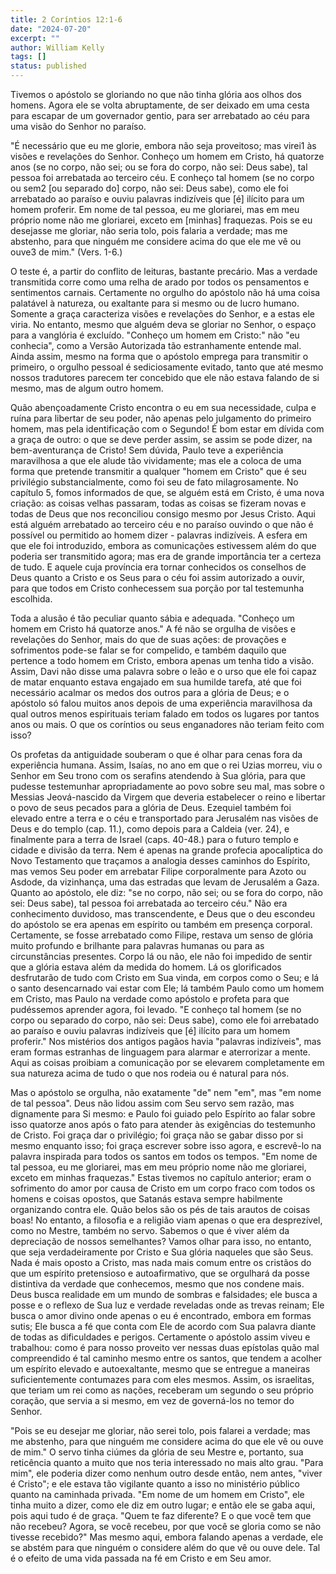 ```yaml
---
title: 2 Coríntios 12:1-6
date: "2024-07-20"
excerpt: ""
author: William Kelly
tags: []
status: published
---
```


Tivemos o apóstolo se gloriando no que não tinha glória aos olhos dos
homens. Agora ele se volta abruptamente, de ser deixado em uma cesta
para escapar de um governador gentio, para ser arrebatado ao céu para
uma visão do Senhor no paraíso.

"É necessário que eu me glorie, embora não seja proveitoso; mas virei1
às visões e revelações do Senhor. Conheço um homem em Cristo, há
quatorze anos (se no corpo, não sei; ou se fora do corpo, não sei: Deus
sabe), tal pessoa foi arrebatada ao terceiro céu. E conheço tal homem
(se no corpo ou sem2 \[ou separado do\] corpo, não sei: Deus sabe), como
ele foi arrebatado ao paraíso e ouviu palavras indizíveis que \[é\]
ilícito para um homem proferir. Em nome de tal pessoa, eu me gloriarei,
mas em meu próprio nome não me gloriarei, exceto em \[minhas\]
fraquezas. Pois se eu desejasse me gloriar, não seria tolo, pois falaria
a verdade; mas me abstenho, para que ninguém me considere acima do que
ele me vê ou ouve3 de mim." (Vers. 1-6.)

O teste é, a partir do conflito de leituras, bastante precário. Mas a
verdade transmitida corre como uma relha de arado por todos os
pensamentos e sentimentos carnais. Certamente no orgulho do apóstolo não
há uma coisa palatável à natureza, ou exaltante para si mesmo ou de
lucro humano. Somente a graça caracteriza visões e revelações do Senhor,
e a estas ele viria. No entanto, mesmo que alguém deva se gloriar no
Senhor, o espaço para a vanglória é excluído. "Conheço um homem em
Cristo:" não "eu conhecia", como a Versão Autorizada tão estranhamente
entende mal. Ainda assim, mesmo na forma que o apóstolo emprega para
transmitir o primeiro, o orgulho pessoal é sediciosamente evitado, tanto
que até mesmo nossos tradutores parecem ter concebido que ele não estava
falando de si mesmo, mas de algum outro homem.

Quão abençoadamente Cristo encontra o eu em sua necessidade, culpa e
ruína para libertar de seu poder, não apenas pelo julgamento do primeiro
homem, mas pela identificação com o Segundo! É bom estar em dívida com a
graça de outro: o que se deve perder assim, se assim se pode dizer, na
bem-aventurança de Cristo! Sem dúvida, Paulo teve a experiência
maravilhosa a que ele alude tão vividamente; mas ele a coloca de uma
forma que pretende transmitir a qualquer "homem em Cristo" que é seu
privilégio substancialmente, como foi seu de fato milagrosamente. No
capítulo 5, fomos informados de que, se alguém está em Cristo, é uma
nova criação: as coisas velhas passaram, todas as coisas se fizeram
novas e todas de Deus que nos reconciliou consigo mesmo por Jesus
Cristo. Aqui está alguém arrebatado ao terceiro céu e no paraíso ouvindo
o que não é possível ou permitido ao homem dizer - palavras indizíveis.
A esfera em que ele foi introduzido, embora as comunicações estivessem
além do que poderia ser transmitido agora; mas era de grande importância
ter a certeza de tudo. E aquele cuja província era tornar conhecidos os
conselhos de Deus quanto a Cristo e os Seus para o céu foi assim
autorizado a ouvir, para que todos em Cristo conhecessem sua porção por
tal testemunha escolhida.

Toda a alusão é tão peculiar quanto sábia e adequada. "Conheço um homem
em Cristo há quatorze anos." A fé não se orgulha de visões e revelações
do Senhor, mais do que de suas ações: de provações e sofrimentos pode-se
falar se for compelido, e também daquilo que pertence a todo homem em
Cristo, embora apenas um tenha tido a visão. Assim, Davi não disse uma
palavra sobre o leão e o urso que ele foi capaz de matar enquanto estava
engajado em sua humilde tarefa, até que foi necessário acalmar os medos
dos outros para a glória de Deus; e o apóstolo só falou muitos anos
depois de uma experiência maravilhosa da qual outros menos espirituais
teriam falado em todos os lugares por tantos anos ou mais. O que os
coríntios ou seus enganadores não teriam feito com isso?

Os profetas da antiguidade souberam o que é olhar para cenas fora da
experiência humana. Assim, Isaías, no ano em que o rei Uzias morreu, viu
o Senhor em Seu trono com os serafins atendendo à Sua glória, para que
pudesse testemunhar apropriadamente ao povo sobre seu mal, mas sobre o
Messias Jeová-nascido da Virgem que deveria estabelecer o reino e
libertar o povo de seus pecados para a glória de Deus. Ezequiel também
foi elevado entre a terra e o céu e transportado para Jerusalém nas
visões de Deus e do templo (cap. 11.), como depois para a Caldeia (ver.
24), e finalmente para a terra de Israel (caps. 40-48.) para o futuro
templo e cidade e divisão da terra. Nem é apenas na grande profecia
apocalíptica do Novo Testamento que traçamos a analogia desses caminhos
do Espírito, mas vemos Seu poder em arrebatar Filipe corporalmente para
Azoto ou Asdode, da vizinhança, uma das estradas que levam de Jerusalém
a Gaza. Quanto ao apóstolo, ele diz: "se no corpo, não sei; ou se fora
do corpo, não sei: Deus sabe), tal pessoa foi arrebatada ao terceiro
céu." Não era conhecimento duvidoso, mas transcendente, e Deus que o deu
escondeu do apóstolo se era apenas em espírito ou também em presença
corporal. Certamente, se fosse arrebatado como Filipe, restava um senso
de glória muito profundo e brilhante para palavras humanas ou para as
circunstâncias presentes. Corpo lá ou não, ele não foi impedido de
sentir que a glória estava além da medida do homem. Lá os glorificados
desfrutarão de tudo com Cristo em Sua vinda, em corpos como o Seu; e lá
o santo desencarnado vai estar com Ele; lá também Paulo como um homem em
Cristo, mas Paulo na verdade como apóstolo e profeta para que pudéssemos
aprender agora, foi levado. "E conheço tal homem (se no corpo ou
separado do corpo, não sei: Deus sabe), como ele foi arrebatado ao
paraíso e ouviu palavras indizíveis que \[é\] ilícito para um homem
proferir." Nos mistérios dos antigos pagãos havia "palavras indizíveis",
mas eram formas estranhas de linguagem para alarmar e aterrorizar a
mente. Aqui as coisas proibiam a comunicação por se elevarem
completamente em sua natureza acima de tudo o que nos rodeia ou é
natural para nós.

Mas o apóstolo se orgulha, não exatamente "de" nem "em", mas "em nome de
tal pessoa". Deus não lidou assim com Seu servo sem razão, mas
dignamente para Si mesmo: e Paulo foi guiado pelo Espírito ao falar
sobre isso quatorze anos após o fato para atender às exigências do
testemunho de Cristo. Foi graça dar o privilégio; foi graça não se gabar
disso por si mesmo enquanto isso; foi graça escrever sobre isso agora, e
escrevê-lo na palavra inspirada para todos os santos em todos os tempos.
"Em nome de tal pessoa, eu me gloriarei, mas em meu próprio nome não me
gloriarei, exceto em minhas fraquezas." Estas tivemos no capítulo
anterior; eram o sofrimento do amor por causa de Cristo em um corpo
fraco com todos os homens e coisas opostos, que Satanás estava sempre
habilmente organizando contra ele. Quão belos são os pés de tais arautos
de coisas boas! No entanto, a filosofia e a religião viam apenas o que
era desprezível, como no Mestre, também no servo. Sabemos o que é viver
além da depreciação de nossos semelhantes? Vamos olhar para isso, no
entanto, que seja verdadeiramente por Cristo e Sua glória naqueles que
são Seus. Nada é mais oposto a Cristo, mas nada mais comum entre os
cristãos do que um espírito pretensioso e autoafirmativo, que se
orgulhará da posse distintiva da verdade que conhecemos, mesmo que nos
condene mais. Deus busca realidade em um mundo de sombras e falsidades;
ele busca a posse e o reflexo de Sua luz e verdade reveladas onde as
trevas reinam; Ele busca o amor divino onde apenas o eu é encontrado,
embora em formas sutis; Ele busca a fé que conta com Ele de acordo com
Sua palavra diante de todas as dificuldades e perigos. Certamente o
apóstolo assim viveu e trabalhou: como é para nosso proveito ver nessas
duas epístolas quão mal compreendido é tal caminho mesmo entre os
santos, que tendem a acolher um espírito elevado e autoexaltante, mesmo
que se entregue a maneiras suficientemente contumazes para com eles
mesmos. Assim, os israelitas, que teriam um rei como as nações,
receberam um segundo o seu próprio coração, que servia a si mesmo, em
vez de governá-los no temor do Senhor.

\"Pois se eu desejar me gloriar, não serei tolo, pois falarei a verdade;
mas me abstenho, para que ninguém me considere acima do que ele vê ou
ouve de mim.\" O servo tinha ciúmes da glória de seu Mestre e, portanto,
sua reticência quanto a muito que nos teria interessado no mais alto
grau. \"Para mim\", ele poderia dizer como nenhum outro desde então, nem
antes, \"viver é Cristo\"; e ele estava tão vigilante quanto a isso no
ministério público quanto na caminhada privada. \"Em nome de um homem em
Cristo\", ele tinha muito a dizer, como ele diz em outro lugar; e então
ele se gaba aqui, pois aqui tudo é de graça. \"Quem te faz diferente? E
o que você tem que não recebeu? Agora, se você recebeu, por que você se
gloria como se não tivesse recebido?\" Mas mesmo aqui, embora falando
apenas a verdade, ele se abstém para que ninguém o considere além do que
vê ou ouve dele. Tal é o efeito de uma vida passada na fé em Cristo e em
Seu amor.
